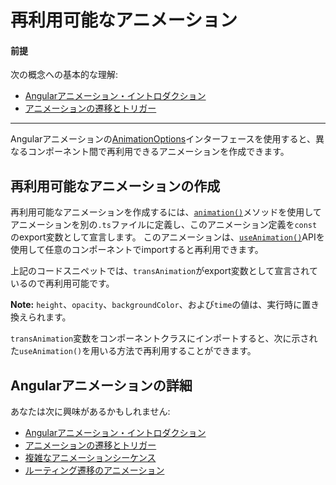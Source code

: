 # 再利用可能なアニメーション

#### 前提

次の概念への基本的な理解:

* [Angularアニメーション・イントロダクション](guide/animations)
* [アニメーションの遷移とトリガー](guide/transition-and-triggers)

<hr>

Angularアニメーションの[AnimationOptions](api/animations/AnimationOptions)インターフェースを使用すると、異なるコンポーネント間で再利用できるアニメーションを作成できます。

## 再利用可能なアニメーションの作成

再利用可能なアニメーションを作成するには、[`animation()`](api/animations/animation)メソッドを使用してアニメーションを別の`.ts`ファイルに定義し、このアニメーション定義を`const`のexport変数として宣言します。 このアニメーションは、[`useAnimation()`](api/animations/useAnimation)APIを使用して任意のコンポーネントでimportすると再利用できます。

<code-example path="animations/src/app/animations.ts" header="src/app/animations.ts" region="reusable" language="typescript"></code-example>

上記のコードスニペットでは、`transAnimation`がexport変数として宣言されているので再利用可能です。

<div class="alert is-helpful">

**Note:** `height`、`opacity`、`backgroundColor`、および`time`の値は、実行時に置き換えられます。
</div>

`transAnimation`変数をコンポーネントクラスにインポートすると、次に示された`useAnimation()`を用いる方法で再利用することができます。

<code-example path="animations/src/app/open-close.component.3.ts" header="src/app/open-close.component.ts" region="reusable" language="typescript"></code-example>

## Angularアニメーションの詳細

あなたは次に興味があるかもしれません:

* [Angularアニメーション・イントロダクション](guide/animations)
* [アニメーションの遷移とトリガー](guide/transition-and-triggers)
* [複雑なアニメーションシーケンス](guide/complex-animation-sequences)
* [ルーティング遷移のアニメーション](guide/route-animations)
